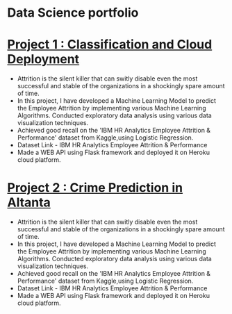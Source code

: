 # Data Science portfolio

# [Project 1 : Classification and Cloud Deployment](https://github.com/karan2909/Churn_deployment_heroku)
* Attrition is the silent killer that can switly disable even the most successful and stable of the organizations in a shockingly spare amount of time.
* In this project, I have developed a Machine Learning Model to predict the Employee Attrition by implementing various Machine Learning Algorithms. Conducted exploratory data analysis using various data visualization techniques.
* Achieved good recall on the 'IBM HR Analytics Employee Attrition & Performance' dataset from Kaggle,using Logistic Regression.
* Dataset Link - IBM HR Analytics Employee Attrition & Performance
* Made a WEB API using Flask framework and deployed it on Heroku cloud platform.


# [Project 2 : Crime Prediction in Altanta](https://github.com/karan2909/Churn_deployment_heroku)
* Attrition is the silent killer that can switly disable even the most successful and stable of the organizations in a shockingly spare amount of time.
* In this project, I have developed a Machine Learning Model to predict the Employee Attrition by implementing various Machine Learning Algorithms. Conducted exploratory data analysis using various data visualization techniques.
* Achieved good recall on the 'IBM HR Analytics Employee Attrition & Performance' dataset from Kaggle,using Logistic Regression.
* Dataset Link - IBM HR Analytics Employee Attrition & Performance
* Made a WEB API using Flask framework and deployed it on Heroku cloud platform.
